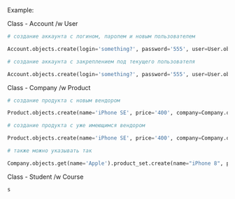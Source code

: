 Example:

Class - Account /w User
```python
# создание аккаунта с логином, паролем и новым пользователем 

Account.objects.create(login='something?', password='555', user=User.objects.create(name='Kirill'))

# создание аккаунта с закреплением под текущего пользователя

Account.objects.create(login='something?', password='555', user=User.objects.get(name='Kirill'))
```

Class - Company /w Product
```python
# создание продукта с новым вендором

Product.objects.create(name='iPhone SE', price='400', company=Company.objects.create(name='Apple'))

# создание продукта с уже имеющимся вендором

Product.objects.create(name='iPhone SE', price='400', company=Company.objects.get(name='Apple'))

# также можно указывать так

Company.objects.get(name='Apple').product_set.create(name="iPhone 8", price=67890)


```

Class - Student /w Course
```python
s
```